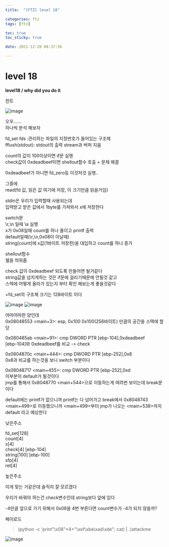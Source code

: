 ```yaml
---
title:  "[FTZ] level 18"

categories: ftz
tags: [ftz]

toc: true
toc_sticky: true

date: 2021-12-20 08:37:56

---
```


# level 18

**level18 / why did you do it**

힌트

![image](https://user-images.githubusercontent.com/69203345/146727611-68fbbcef-bd48-416d-b344-78ddb9f7ebc8.png)

오우......  
하나씩 분석 해보자

fd_set fds :관리하는 파일의 지정번호가 들어있는 구조체  
fflush(stdout): stdout의 출력 stream과 버퍼 지움  

count의 값이 100이상이면 if문 실행  
check값이 0xdeadbeef이면 shellout함수 호출 = 문제 해결 

0xdeadbeef가 아니면 fd_zero등 이것저것 실행..  

그중에  
read(fd 값, 읽은 값 여기에 저장, 이 크기만큼 읽을거임)

stdin은 우리가 입력할때 사용되는데  
입력받고 받은 값에서 1byte를 가져와서 x에 저장한다

switch문  
\r,\n 일때 \a 실행  
x가 0x08일때 count를 하나 줄이고 printf 출력  
default일때(\r,\n,0x08이 아날때)  
string[count]에 x값(1바이트 저장한)을 대입하고 count를 하나 증가

shellout함수  
쉘을 띄워줌 

check 값이 0xdeadbeef 되도록 만들어면 될거같다  
string값을 넘치게하는 것은 if문에 걸리기때문에 안될것 같고  
스텍에 어떻게 올라가 있는지 부터 확인 해보는게 좋을것같다

+fd_set의 구조체 크기는 128바이트 이다

![image](https://user-images.githubusercontent.com/69203345/146730733-2499aed1-9426-40ea-961b-0d2a38dd7cb0.png)
![image](https://user-images.githubusercontent.com/69203345/146730800-25d3c5f1-615f-4482-9d4b-8451b93beb45.png)



어마어마한 양인데  
0x08048553 <main+3>: esp, 0x100
0x100(256바이트) 만큼의 공간을 스택에 할당

0x080485ab <main+91>: cmp DWORD PTR [ebp-104],0xdeadbeef  
[ebp-104]와 0xdeadbeef를 비교 -> check

0x0804870c <main+444>: cmp DWORD PTR [ebp-252],0x8  
0x8과 비교를 하는것을 보니 switch 부분이다  

0x08048717 <main+455>: cmp DWORD PTR [ebp-252],0xd  
이부분이 default가 될것이다  
jmp를 통해서 0x8048770 <main+544>으로 이동하는게 여려번 보이는데 break문이다 

default에는 printf가 없으니까 printf는 다 넘어가고 break에서 0x8048743 <main+499>로 이동했으니까 
<main+499>부터 jmp가 나오는 <main+538>까지 default 라고 예상한다


낮은주소  

fd_set[128]  
count[4]  
x[4]  
check[4] [ebp-104]  
string[100] [ebp-100]  
sfp[4]  
ret[4]  

높은주소

이게 맞는 거같은데 솔직히 잘 모르겠다  

우리가 바꿔야 하는건 check변수인데 string보다 앞에 있다

-4만큼 앞으로 가기 위해서 0x08을 4번 부른다면 count변수가 -4가 되지 않을까?

페이로드
> (python -c 'print"\x08"*4+"\xef\xbe\xad\xde"; cat) | ./attackme

![image](https://user-images.githubusercontent.com/69203345/146736272-62f96d63-fbca-44ab-ae44-f9779d568aea.png)